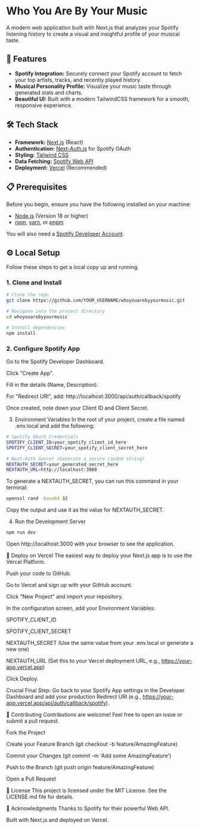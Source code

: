 # Who You Are By Your Music

A modern web application built with Next.js that analyzes your Spotify listening history to create a visual and insightful profile of your musical taste.

## 🚀 Features

*   **Spotify Integration:** Securely connect your Spotify account to fetch your top artists, tracks, and recently played history.
*   **Musical Personality Profile:** Visualize your music taste through generated stats and charts.
*   **Beautiful UI:** Built with a modern TailwindCSS framework for a smooth, responsive experience.

## 🛠️ Tech Stack

*   **Framework:** [Next.js](https://nextjs.org/) (React)
*   **Authentication:** [Next-Auth.js](https://next-auth.js.org/) for Spotify OAuth
*   **Styling:** [Tailwind CSS](https://tailwindcss.com/)
*   **Data Fetching:** [Spotify Web API](https://developer.spotify.com/documentation/web-api/)
*   **Deployment:** [Vercel](https://vercel.com/) (Recommended)

## 📋 Prerequisites

Before you begin, ensure you have the following installed on your machine:
*   [Node.js](https://nodejs.org/) (Version 18 or higher)
*   [npm](https://www.npmjs.com/), [yarn](https://yarnpkg.com/), or [pnpm](https://pnpm.io/)

You will also need a [Spotify Developer Account](https://developer.spotify.com/dashboard/).

## ⚙️ Local Setup

Follow these steps to get a local copy up and running.

### 1. Clone and Install

```bash
# Clone the repo
git clone https://github.com/YOUR_USERNAME/whoyouarebyyourmusic.git

# Navigate into the project directory
cd whoyouarebyyourmusic

# Install dependencies
npm install
```

### 2. Configure Spotify App
Go to the Spotify Developer Dashboard.

Click "Create App".

Fill in the details (Name, Description).

For "Redirect URI", add: http://localhost:3000/api/auth/callback/spotify

Once created, note down your Client ID and Client Secret.

3. Environment Variables
In the root of your project, create a file named .env.local and add the following:

```bash
# Spotify OAuth Credentials
SPOTIFY_CLIENT_ID=your_spotify_client_id_here
SPOTIFY_CLIENT_SECRET=your_spotify_client_secret_here

# Next-Auth Secret (Generate a secure random string)
NEXTAUTH_SECRET=your_generated_secret_here
NEXTAUTH_URL=http://localhost:3000
```

To generate a NEXTAUTH_SECRET, you can run this command in your terminal:

```bash
openssl rand -base64 32
```

Copy the output and use it as the value for NEXTAUTH_SECRET.

4. Run the Development Server

```bash
npm run dev
```
Open http://localhost:3000 with your browser to see the application.

🚀 Deploy on Vercel
The easiest way to deploy your Next.js app is to use the Vercel Platform.

Push your code to GitHub.

Go to Vercel and sign up with your GitHub account.

Click "New Project" and import your repository.

In the configuration screen, add your Environment Variables:

SPOTIFY_CLIENT_ID

SPOTIFY_CLIENT_SECRET

NEXTAUTH_SECRET (Use the same value from your .env.local or generate a new one)

NEXTAUTH_URL (Set this to your Vercel deployment URL, e.g., https://your-app.vercel.app)

Click Deploy.

Crucial Final Step: Go back to your Spotify App settings in the Developer Dashboard and add your production Redirect URI (e.g., https://your-app.vercel.app/api/auth/callback/spotify).

🤝 Contributing
Contributions are welcome! Feel free to open an issue or submit a pull request.

Fork the Project

Create your Feature Branch (git checkout -b feature/AmazingFeature)

Commit your Changes (git commit -m 'Add some AmazingFeature')

Push to the Branch (git push origin feature/AmazingFeature)

Open a Pull Request

📜 License
This project is licensed under the MIT License. See the LICENSE.md file for details.

🙏 Acknowledgments
Thanks to Spotify for their powerful Web API.

Built with Next.js and deployed on Vercel.